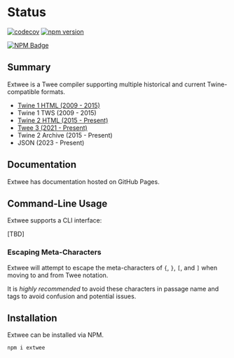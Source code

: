 # Status

[![codecov](https://codecov.io/gh/videlais/extwee/branch/master/graph/badge.svg)](https://codecov.io/gh/videlais/extwee) [![npm version](https://badge.fury.io/js/extwee.svg)](https://badge.fury.io/js/extwee)

[![NPM Badge](https://nodei.co/npm/extwee.png?downloads=true)](https://www.npmjs.com/package/extwee)

## Summary

Extwee is a Twee compiler supporting multiple historical and current Twine-compatible formats.

- [Twine 1 HTML (2009 - 2015)](https://github.com/iftechfoundation/twine-specs/blob/master/twine-1-htmloutput-doc.md)
- Twine 1 TWS (2009 - 2015)
- [Twine 2 HTML (2015 - Present)](https://github.com/iftechfoundation/twine-specs/blob/master/twine-2-htmloutput-spec.md)
- [Twee 3 (2021 - Present)](https://github.com/iftechfoundation/twine-specs/blob/master/twee-3-specification.md)
- Twine 2 Archive (2015 - Present)
- JSON (2023 - Present)

## Documentation

Extwee has documentation hosted on GitHub Pages.

## Command-Line Usage

Extwee supports a CLI interface:

[TBD]

### Escaping Meta-Characters

Extwee will attempt to escape the meta-characters of `{`, `}`, `[`, and `]` when moving to and from Twee notation. 

It is *highly recommended* to avoid these characters in passage name and tags to avoid confusion and potential issues.

## Installation

Extwee can be installed via NPM.

`npm i extwee`
